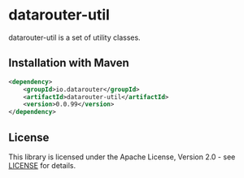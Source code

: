 # datarouter-util

datarouter-util is a set of utility classes.


## Installation with Maven

```xml
<dependency>
	<groupId>io.datarouter</groupId>
	<artifactId>datarouter-util</artifactId>
	<version>0.0.99</version>
</dependency>
```

## License

This library is licensed under the Apache License, Version 2.0 - see [LICENSE](../LICENSE) for details.
